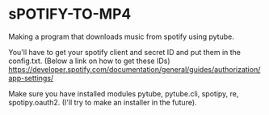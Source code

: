 # sPOTIFY-TO-MP4
Making a program that downloads music from spotify using pytube.

You'll have to get your spotify client and secret ID and put them in the config.txt. (Below a link on how to get these IDs) 
https://developer.spotify.com/documentation/general/guides/authorization/app-settings/

Make sure you have installed modules pytube, pytube.cli, spotipy, re, spotipy.oauth2. (I'll try to make an installer in the future).
